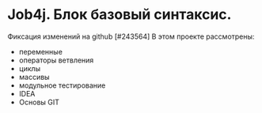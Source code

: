 # Job4j. Блок базовый синтаксис.
Фиксация изменений на github [#243564]
В этом проекте рассмотрены: 
- переменные
- операторы ветвления
- циклы
- массивы
- модульное тестирование
- IDEA
- Основы GIT